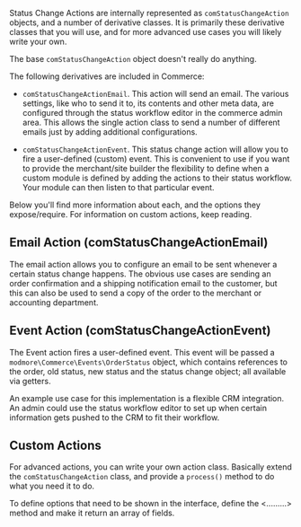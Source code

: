 Status Change Actions are internally represented as `comStatusChangeAction` objects, and a number of derivative classes. It is primarily these derivative classes that you will use, and for more advanced use cases you will likely write your own. 

The base `comStatusChangeAction` object doesn't really do anything.

The following derivatives are included in Commerce:

- `comStatusChangeActionEmail`. This action will send an email. The various settings, like who to send it to, its contents and other meta data, are configured through the status workflow editor in the commerce admin area. This allows the single action class to send a number of different emails just by adding additional configurations. 

- `comStatusChangeActionEvent`. This status change action will allow you to fire a user-defined (custom) event. This is convenient to use if you want to provide the merchant/site builder the flexibility to define when a custom module is defined by adding the actions to their status workflow. Your module can then listen to that particular event.

Below you'll find more information about each, and the options they expose/require. For information on custom actions, keep reading.

## Email Action (comStatusChangeActionEmail)

The email action allows you to configure an email to be sent whenever a certain status change happens. The obvious use cases are sending an order confirmation and a shipping notification email to the customer, but this can also be used to send a copy of the order to the merchant or accounting department.

## Event Action (comStatusChangeActionEvent)

The Event action fires a user-defined event. This event will be passed a `modmore\Commerce\Events\OrderStatus` object, which contains references to the order, old status, new status and the status change object; all available via getters. 

An example use case for this implementation is a flexible CRM integration. An admin could use the status workflow editor to set up when certain information gets pushed to the CRM to fit their workflow. 

## Custom Actions
For advanced actions, you can write your own action class. Basically extend the `comStatusChangeAction` class, and provide a `process()` method to do what you need it to do. 

To define options that need to be shown in the interface, define the <.........> method and make it return an array of fields.
